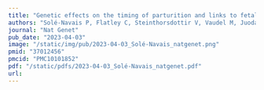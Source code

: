 ```yaml
---
title: "Genetic effects on the timing of parturition and links to fetal birth weight"
authors: "Solé-Navais P, Flatley C, Steinthorsdottir V, Vaudel M, Juodakis J, Chen J, Laisk T, LaBella AL, Westergaard D, Bacelis J, Brumpton B, Skotte L, Borges MC, Helgeland Ø, Mahajan A, Wielscher M, Lin F, Briggs C, Wang CA, Moen GH, Beaumont RN, Bradfield JP, **Abraham A**, Thorleifsson G, Gabrielsen ME, Ostrowski SR, Modzelewska D, Nohr EA, Hypponen E, Srivastava A, Talbot O, Allard C, Williams SM, Menon R, Shields BM, Sveinbjornsson G, Xu H, Melbye M, Lowe W Jr, Bouchard L, Oken E, Pedersen OB, Gudbjartsson DF, Erikstrup C, Sørensen E; Early Growth Genetics Consortium; Estonian Biobank Research Team; Danish Blood Donor Study Genomic Consortium; Lie RT, Teramo K, Hallman M, Juliusdottir T, Hakonarson H, Ullum H, Hattersley AT, Sletner L, Merialdi M, Rifas-Shiman SL, Steingrimsdottir T, Scholtens D, Power C, West J, Nyegaard M, **Capra JA**, Skogholt AH, Magnus P, Andreassen OA, Thorsteinsdottir U, Grant SFA, Qvigstad E, Pennell CE, Hivert MF, Hayes GM, Jarvelin MR, McCarthy MI, Lawlor DA, Nielsen HS, Mägi R, Rokas A, Hveem K, Stefansson K, Feenstra B, Njolstad P, Muglia LJ, Freathy RM, Johansson S, Zhang G, Jacobsson B."
journal: "Nat Genet"
pub_date: "2023-04-03"
image: "/static/img/pub/2023-04-03_Solé-Navais_natgenet.png"
pmid: "37012456"
pmcid: "PMC10101852"
pdf: "/static/pdfs/2023-04-03_Solé-Navais_natgenet.pdf"
url: 
---
```

